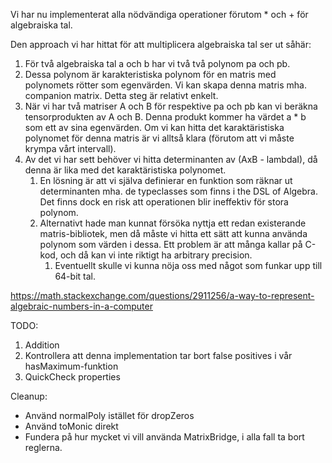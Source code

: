
Vi har nu implementerat alla nödvändiga operationer förutom * och + för algebraiska tal. 

Den approach vi har hittat för att multiplicera algebraiska tal ser ut såhär:

1. För två algebraiska tal a och b har vi två två polynom pa och pb.
2. Dessa polynom är karakteristiska polynom för en matris med polynomets rötter som egenvärden. Vi kan skapa denna matris mha. companion matrix. Detta steg är relativt enkelt.
3. När vi har två matriser A och B för respektive pa och pb kan vi beräkna tensorprodukten av A och B. Denna produkt kommer ha värdet a * b som ett av sina egenvärden. Om vi kan hitta det karaktäristiska polynomet för denna matris är vi alltså klara (förutom att vi måste krympa vårt intervall).
4. Av det vi har sett behöver vi hitta determinanten av (AxB - lambdaI), då denna är lika med det karaktäristiska polynomet. 
	1. En lösning är att vi själva definierar en funktion som räknar ut determinanten mha. de typeclasses som finns i the DSL of Algebra. Det finns dock en risk att operationen blir ineffektiv för stora polynom.
	2. Alternativt hade man kunnat försöka nyttja ett redan existerande matris-bibliotek, men då måste vi hitta ett sätt att kunna använda polynom som värden i dessa. Ett problem är att många kallar på C-kod, och då kan vi inte riktigt ha arbitrary precision.
		1. Eventuellt skulle vi kunna nöja oss med något som funkar upp till 64-bit tal.

https://math.stackexchange.com/questions/2911256/a-way-to-represent-algebraic-numbers-in-a-computer


TODO:

1. Addition
2. Kontrollera att denna implementation tar bort false positives i vår hasMaximum-funktion
3. QuickCheck properties

Cleanup:

- Använd normalPoly istället för dropZeros
- Använd toMonic direkt
- Fundera på hur mycket vi vill använda MatrixBridge, i alla fall ta bort reglerna.